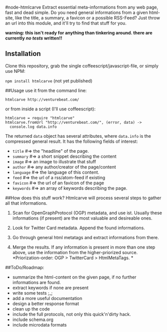 #node-htmlcarve
Extract essential meta-informations from any web page, fast and dead simple.  Do you need general informations from a given html-site, like the title, a summary, a favicon or a possible RSS-Feed? Just throw an url into this module, and it'll try to find that stuff for you. 

**warning: this isn't ready for anything than tinkering around. there are currently *no tests* written!!**


## Installation
Clone this repository, grab the single coffeescript/javascript-file, or simply use NPM: 

```npm install htmlcarve``` 
(not yet published)

##Usage
use it from the command line: 

```htmlcarve http://venturebeat.com/```

or from inside a script (I'll use coffeescript): 

```
htmlcarve = require "htmlcarve"
htmlcarve.fromUrl "http://venturebeat.com/", (error, data) ->
  console.log data.info
```

The returned `data` object has several attributes, where `data.info` is the compressed general result. It has the following fields of interest: 

* `title` #=> the "headline" of the page. 
* `summary` #=> a short snippet describing the content
* `image` #=> an image to illustrate that stuff
* `author` #=> any author/creator of the page/content
* `language` #=> the language of this content.
* `feed` #=> the url of a rss/atom-feed if existing
* `favicon` #=> the url of an favicon of the page
* `keywords` #=> an array of keywords describing the page.

##How does this stuff work?
Htmlcarve will process several steps to gather all that informations. 

1. Scan for OpenGraphProtocol (OGP) metadata, and use ist. Usually these informations (if present) are the most valuable and desireable ones. 

2. Look for Twitter Card metadata. Append the found informations.

3. Go through general html metatags and extract informations from there. 

4. Merge the results. If any information is present in more than one step above, use the information from the higher-priorized source. *Priorization-order: OGP > TwitterCard > HtmlMetaTags. *

##ToDo/Roadmap: 
- summarize the html-content on the given page, if no further informations are found. 
- extract keywords if none are present
- write some tests ;_;
- add a more useful documentation
- design a better response format
- clean up the code
- include the full protocols, not only this quick'n'dirty hack. 
- include schema.org
- include microdata formats